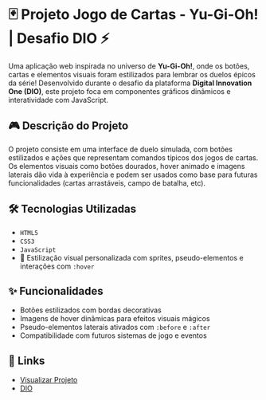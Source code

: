 # 🃏 Projeto Jogo de Cartas - Yu-Gi-Oh! | Desafio DIO ⚡

Uma aplicação web inspirada no universo de **Yu-Gi-Oh!**, onde os botões, cartas e elementos visuais foram estilizados para lembrar os duelos épicos da série! Desenvolvido durante o desafio da plataforma **Digital Innovation One (DIO)**, este projeto foca em componentes gráficos dinâmicos e interatividade com JavaScript.

## 🎮 Descrição do Projeto

O projeto consiste em uma interface de duelo simulada, com botões estilizados e ações que representam comandos típicos dos jogos de cartas. Os elementos visuais como botões dourados, hover animado e imagens laterais dão vida à experiência e podem ser usados como base para futuras funcionalidades (cartas arrastáveis, campo de batalha, etc).

## 🛠️ Tecnologias Utilizadas

- `HTML5`
- `CSS3`
- `JavaScript`
- 🎨 Estilização visual personalizada com sprites, pseudo-elementos e interações com `:hover`

## ✨ Funcionalidades

- Botões estilizados com bordas decorativas
- Imagens de hover dinâmicas para efeitos visuais mágicos
- Pseudo-elementos laterais ativados com `:before` e `:after`
- Compatibilidade com futuros sistemas de jogo e eventos

## 🔗 Links

- [Visualizar Projeto](#)
- [DIO](https://www.dio.me/)